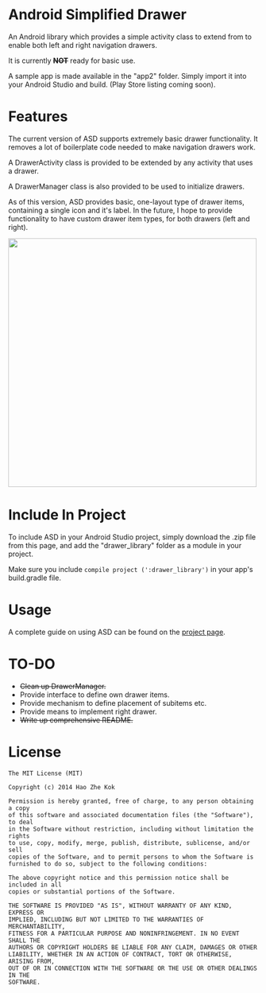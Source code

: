 Android Simplified Drawer
=======================

An Android library which provides a simple activity class to extend from to enable both left and right navigation drawers.

It is currently ~~**NOT**~~ ready for basic use.

A sample app is made available in the "app2" folder. Simply import it into your Android Studio and build. (Play Store listing coming soon).

Features
=======================
The current version of ASD supports extremely basic drawer functionality. It removes a lot of boilerplate code needed to make navigation drawers work.

A DrawerActivity class is provided to be extended by any activity that uses a drawer.

A DrawerManager class is also provided to be used to initialize drawers.

As of this version, ASD provides basic, one-layout type of drawer items, containing a single icon and it's label. In the future, I hope to provide functionality to have custom drawer item types, for both drawers (left and right).

<a href="Left Drawer"><img src="http://kokhouser.github.io/Readme/Images/earlysample.png" height="500"></a>

Include In Project
=======================
To include ASD in your Android Studio project, simply download the .zip file from this page, and add the "drawer_library" folder as a module in your project.

Make sure you include `compile project (':drawer_library')` in your app's build.gradle file.

Usage
=======================
A complete guide on using ASD can be found on the [project page](http://kokhouser.github.io/AndroidSimplifiedDrawer/).


TO-DO
=======================
- ~~Clean up DrawerManager.~~
- Provide interface to define own drawer items.
- Provide mechanism to define placement of subitems etc.
- Provide means to implement right drawer.
- ~~Write up comprehensive README.~~

License
=======================
```
The MIT License (MIT)

Copyright (c) 2014 Hao Zhe Kok

Permission is hereby granted, free of charge, to any person obtaining a copy
of this software and associated documentation files (the "Software"), to deal
in the Software without restriction, including without limitation the rights
to use, copy, modify, merge, publish, distribute, sublicense, and/or sell
copies of the Software, and to permit persons to whom the Software is
furnished to do so, subject to the following conditions:

The above copyright notice and this permission notice shall be included in all
copies or substantial portions of the Software.

THE SOFTWARE IS PROVIDED "AS IS", WITHOUT WARRANTY OF ANY KIND, EXPRESS OR
IMPLIED, INCLUDING BUT NOT LIMITED TO THE WARRANTIES OF MERCHANTABILITY,
FITNESS FOR A PARTICULAR PURPOSE AND NONINFRINGEMENT. IN NO EVENT SHALL THE
AUTHORS OR COPYRIGHT HOLDERS BE LIABLE FOR ANY CLAIM, DAMAGES OR OTHER
LIABILITY, WHETHER IN AN ACTION OF CONTRACT, TORT OR OTHERWISE, ARISING FROM,
OUT OF OR IN CONNECTION WITH THE SOFTWARE OR THE USE OR OTHER DEALINGS IN THE
SOFTWARE.
```
